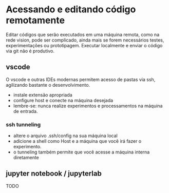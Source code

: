 # Acessando e editando código remotamente

Editar códigos que serão executados em uma máquina remota, como na rede vision, pode ser complicado, ainda mais se forem necessários testes, experimentações ou prototipagem. Executar localmente e enviar o código via git não é produtivo.

## vscode
O vscode e outras IDEs modernas permitem acesso de pastas via ssh, agilizando bastante o desenvolvimento.
- instale extensão apropriada
- configure host e conecte na máquina desejada
- lembre-se: nunca realize experimentos e processamentos na máquina de entrada.

### ssh tunneling
- altere o arquivo .ssh/config na sua máquina local
- adicione a shell como Host e a máquina que você irá fazer o experimento.
- o tunneling também permite que você acesse a máquina interna diretamente

## jupyter notebook / jupyterlab
TODO


